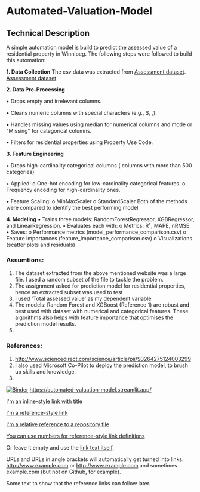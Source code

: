 # Automated-Valuation-Model
## Technical Description

A simple automation model is build to predict the assessed value of a residential property in Winnipeg. The following steps were followed to build this automation:

**1. Data Collection**
The csv data was extracted from [Assessment dataset](https://data.winnipeg.ca/Assessment-Taxation-Corporate/Assessment-Parcels/d4mq-wa44/about_data). [Assessment dataset](https://www.google.com)

**2. Data Pre-Processing**

•	Drops empty and irrelevant columns.

•	Cleans numeric columns with special characters (e.g., $, ,).

•	Handles missing values using median for numerical columns and mode or "Missing" for categorical columns.

•	Filters for residential properties using Property Use Code.

**3. Feature Engineering**

•	Drops high-cardinality categorical columns ( columns with more than 500 categories)

•	Applied: 
o	One-hot encoding for low-cardinality categorical features.
o	Frequency encoding for high-cardinality ones.

•	Feature Scaling:
o	MinMaxScaler
o	StandardScaler
Both of the methods were compared to identify the best performing model

**4. Modeling**
•	Trains three models: RandomForestRegressor, XGBRegressor, and LinearRegression.
•	Evaluates each with: 
o	Metrics: R², MAPE, nRMSE.
•	Saves: 
o	Performance metrics (model_performance_comparison.csv)
o	Feature importances (feature_importance_comparison.csv)
o	Visualizations (scatter plots and residuals)



### Assumtions:
1. The dataset extracted from the above mentioned website was a large file. I used a random subset of the file to tackle the problem.
2. The assignment asked for prediction model for residential properties, hence an extracted subset was used to test
3. I used 'Total assessed value' as my dependent variable
4. The models: Random Forest and XGBoost (Reference 1) are robust and best used with dataset with numerical and categorical features. These algorithms also helps with feature importance that optimises the prediction model results.
5. 

### References:
1. http://www.sciencedirect.com/science/article/pii/S0264275124003299
2. I also used Microsoft Co-Pilot to deploy the prediction model, to brush up skills and knowledge.
3. 


[![Binder](https://mybinder.org/badge_logo.svg)](https://mybinder.org/v2/gh/prarnamehta/AVM/HEAD?filepath=Automated%20valuation%20model.ipynb)
https://automated-valuation-model.streamlit.app/




[I'm an inline-style link with title](https://www.google.com "Google's Homepage")

[I'm a reference-style link][Arbitrary case-insensitive reference text]

[I'm a relative reference to a repository file](../blob/master/LICENSE)

[You can use numbers for reference-style link definitions][1]

Or leave it empty and use the [link text itself].

URLs and URLs in angle brackets will automatically get turned into links. 
http://www.example.com or <http://www.example.com> and sometimes 
example.com (but not on Github, for example).

Some text to show that the reference links can follow later.

[arbitrary case-insensitive reference text]: https://www.mozilla.org
[1]: http://slashdot.org
[link text itself]: http://www.reddit.com
